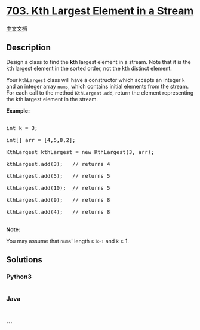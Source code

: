 # [703. Kth Largest Element in a Stream](https://leetcode.com/problems/kth-largest-element-in-a-stream)

[中文文档](/solution/0700-0799/0703.Kth%20Largest%20Element%20in%20a%20Stream/README.md)

## Description

<p>Design a class to find&nbsp;the <strong>k</strong>th largest element in a stream. Note that it is the kth largest element in the sorted order, not the kth distinct element.</p>

<p>Your&nbsp;<code>KthLargest</code>&nbsp;class will have a constructor which accepts an integer <code>k</code> and an integer array <code>nums</code>, which contains initial elements from&nbsp;the stream. For each call to the method <code>KthLargest.add</code>, return the element representing the kth largest element in the stream.</p>

<p><strong>Example:</strong></p>

<pre>

int k = 3;

int[] arr = [4,5,8,2];

KthLargest kthLargest = new KthLargest(3, arr);

kthLargest.add(3);&nbsp; &nbsp;// returns 4

kthLargest.add(5);&nbsp; &nbsp;// returns 5

kthLargest.add(10);&nbsp; // returns 5

kthLargest.add(9);&nbsp; &nbsp;// returns 8

kthLargest.add(4);&nbsp; &nbsp;// returns 8

</pre>

<p><strong>Note: </strong><br />

You may assume that&nbsp;<code>nums</code>&#39; length&nbsp;&ge;&nbsp;<code>k-1</code>&nbsp;and <code>k</code> &ge;&nbsp;1.</p>

## Solutions

<!-- tabs:start -->

### **Python3**

```python

```

### **Java**

```java

```

### **...**

```

```

<!-- tabs:end -->
